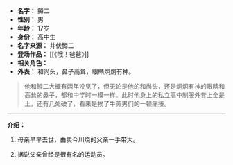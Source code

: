 
- **名字：** 鳟二
- **性别：** 男
- **年龄：** 17岁
- **身份：** 高中生
- **名字来源：** 井伏鳟二
- **登场作品：** [[《哦！爸爸》]]
- **相关角色：** 
- **外表：** 和尚头，鼻子高耸，眼睛炯炯有神。

> 他和鳟二大概有两年没见了，但无论是他的和尚头，还是炯炯有神的眼睛和高耸的鼻子，都和中学时一模一样。此时他身上的私立高中制服外套上全是土，还有几处破了，看来是挨了牛蒡男们的一顿痛揍。
> 
---

**介绍：** 

1. 母亲早早去世，由卖今川烧的父亲一手带大。

2. 据说父亲曾经是很有名的运动员。
